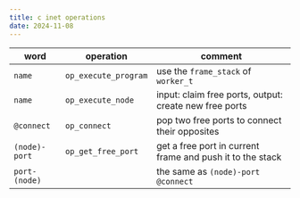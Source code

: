```yaml
---
title: c inet operations
date: 2024-11-08
---
```


| word          | operation            | comment                                                   |
|---------------|----------------------|-----------------------------------------------------------|
| `name`        | `op_execute_program` | use the `frame_stack` of `worker_t`                       |
| `name`        | `op_execute_node`    | input: claim free ports, output: create new free ports    |
| `@connect`    | `op_connect`         | pop two free ports to connect their opposites             |
| `(node)-port` | `op_get_free_port`   | get a free port in current frame and push it to the stack |
| `port-(node)` |                      | the same as `(node)-port @connect`                        |
